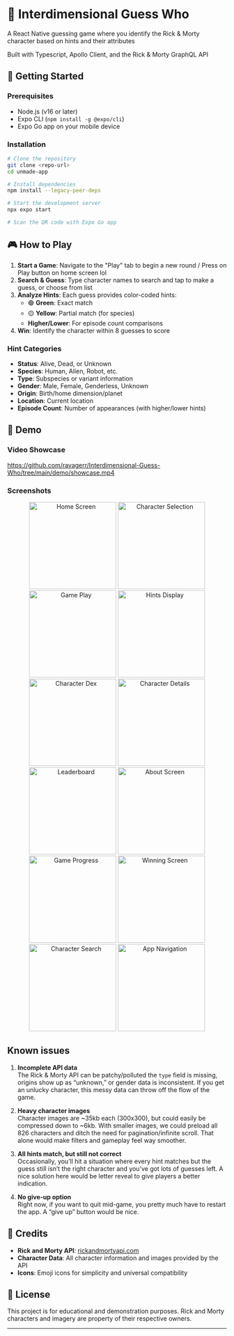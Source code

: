 # 🌌 Interdimensional Guess Who
A React Native guessing game where you identify the Rick & Morty character based on hints and their attributes

Built with Typescript, Apollo Client, and the Rick & Morty GraphQL API

## 🚀 Getting Started

### Prerequisites

- Node.js (v16 or later)
- Expo CLI (`npm install -g @expo/cli`)
- Expo Go app on your mobile device

### Installation

```bash
# Clone the repository
git clone <repo-url>
cd unmade-app

# Install dependencies
npm install --legacy-peer-deps

# Start the development server
npx expo start

# Scan the QR code with Expo Go app
```

## 🎮 How to Play

1. **Start a Game**: Navigate to the "Play" tab to begin a new round / Press on Play button on home screen lol
2. **Search & Guess**: Type character names to search and tap to make a guess, or choose from list
3. **Analyze Hints**: Each guess provides color-coded hints:
   - 🟢 **Green**: Exact match
   - 🟡 **Yellow**: Partial match (for species)
   - **Higher/Lower**: For episode count comparisons
4. **Win**: Identify the character within 8 guesses to score

### Hint Categories

- **Status**: Alive, Dead, or Unknown
- **Species**: Human, Alien, Robot, etc.
- **Type**: Subspecies or variant information
- **Gender**: Male, Female, Genderless, Unknown
- **Origin**: Birth/home dimension/planet
- **Location**: Current location
- **Episode Count**: Number of appearances (with higher/lower hints)

## 📱 Demo

### Video Showcase

https://github.com/ravagerr/Interdimensional-Guess-Who/tree/main/demo/showcase.mp4

### Screenshots

<div align="center">
  <img src="demo/IMG_3096.PNG" width="200" alt="Home Screen"/>
  <img src="demo/IMG_3097.PNG" width="200" alt="Character Selection"/>
  <img src="demo/IMG_3098.PNG" width="200" alt="Game Play"/>
  <img src="demo/IMG_3099.PNG" width="200" alt="Hints Display"/>
</div>

<div align="center">
  <img src="demo/IMG_3100.PNG" width="200" alt="Character Dex"/>
  <img src="demo/IMG_3101.PNG" width="200" alt="Character Details"/>
  <img src="demo/IMG_3102.PNG" width="200" alt="Leaderboard"/>
  <img src="demo/IMG_3103.PNG" width="200" alt="About Screen"/>
</div>

<div align="center">
  <img src="demo/IMG_3104.PNG" width="200" alt="Game Progress"/>
  <img src="demo/IMG_3105.PNG" width="200" alt="Winning Screen"/>
  <img src="demo/IMG_3106.PNG" width="200" alt="Character Search"/>
  <img src="demo/IMG_3107.PNG" width="200" alt="App Navigation"/>
</div>

## Known issues

1. **Incomplete API data**  
   The Rick & Morty API can be patchy/polluted the `type` field is missing, origins show up as “unknown,” or gender data is inconsistent. If you get an unlucky character, this messy data can throw off the flow of the game.  

2. **Heavy character images**  
   Character images are ~35kb each (300x300), but could easily be compressed down to ~6kb. With smaller images, we could preload all 826 characters and ditch the need for pagination/infinite scroll. That alone would make filters and gameplay feel way smoother.  

3. **All hints match, but still not correct**  
   Occasionally, you’ll hit a situation where every hint matches but the guess still isn’t the right character and you’ve got lots of guesses left. A nice solution here would be letter reveal to give players a better indication.  

4. **No give-up option**  
   Right now, if you want to quit mid-game, you pretty much have to restart the app. A “give up” button would be nice.

## 🤝 Credits

- **Rick and Morty API**: [rickandmortyapi.com](https://rickandmortyapi.com/)
- **Character Data**: All character information and images provided by the API
- **Icons**: Emoji icons for simplicity and universal compatibility

## 📄 License

This project is for educational and demonstration purposes. Rick and Morty characters and imagery are property of their respective owners.

---